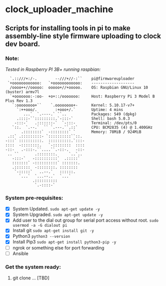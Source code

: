 # clock_uploader_machine
## Scripts for installing tools in pi to make assembly-line style firmware uploading to clock dev board.

### Note: 
_Tested in Raspberry PI 3B+ running raspbian:_
````
  `.::///+:/-.        --///+//-:``    pi@firmwareuploader
 `+oooooooooooo:   `+oooooooooooo:    -------------------
  /oooo++//ooooo:  ooooo+//+ooooo.    OS: Raspbian GNU/Linux 10 (buster) armv7l
  `+ooooooo:-:oo-  +o+::/ooooooo:     Host: Raspberry Pi 3 Model B Plus Rev 1.3
   `:oooooooo+``    `.oooooooo+-      Kernel: 5.10.17-v7+
     `:++ooo/.        :+ooo+/.`       Uptime: 4 mins
        ...`  `.----.` ``..           Packages: 549 (dpkg)
     .::::-``:::::::::.`-:::-`        Shell: bash 5.0.3
    -:::-`   .:::::::-`  `-:::-       Terminal: /dev/pts/0
   `::.  `.--.`  `` `.---.``.::`      CPU: BCM2835 (4) @ 1.400GHz
       .::::::::`  -::::::::` `       Memory: 78MiB / 924MiB
 .::` .:::::::::- `::::::::::``::.
-:::` ::::::::::.  ::::::::::.`:::-
::::  -::::::::.   `-::::::::  ::::
-::-   .-:::-.``....``.-::-.   -::-
 .. ``       .::::::::.     `..`..
   -:::-`   -::::::::::`  .:::::`
   :::::::` -::::::::::` :::::::.
   .:::::::  -::::::::. ::::::::
    `-:::::`   ..--.`   ::::::.
      `...`  `...--..`  `...`
            .::::::::::
             `.-::::-`
````

### System pre-requisites:
- [x] System Updated. `sudo apt-get update -y`
- [x] System Upgraded. `sudo apt-get update -y`
- [x] Add user to the dial out group for serial port access without root. `sudo usermod -a -G dialout pi`
- [x] Install git `sudo apt-get install git -y`
- [x] Python3 `python3 --version`
- [x] Install Pip3 `sudo apt-get install python3-pip -y`
- [ ] ngrok or something else for port forwarding
- [ ] Ansible

### Get the system ready:
1. git clone ... [TBD]
